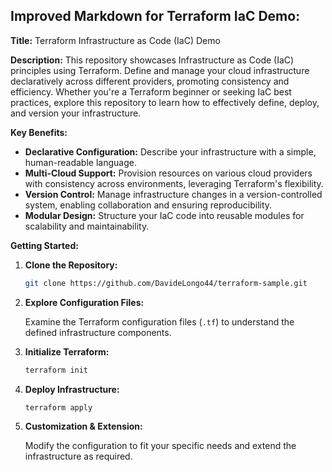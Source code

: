 ## Improved Markdown for Terraform IaC Demo:

**Title:** Terraform Infrastructure as Code (IaC) Demo

**Description:** This repository showcases Infrastructure as Code (IaC) principles using Terraform. Define and manage your cloud infrastructure declaratively across different providers, promoting consistency and efficiency. Whether you're a Terraform beginner or seeking IaC best practices, explore this repository to learn how to effectively define, deploy, and version your infrastructure.

**Key Benefits:**

* **Declarative Configuration:** Describe your infrastructure with a simple, human-readable language.
* **Multi-Cloud Support:** Provision resources on various cloud providers with consistency across environments, leveraging Terraform's flexibility.
* **Version Control:** Manage infrastructure changes in a version-controlled system, enabling collaboration and ensuring reproducibility.
* **Modular Design:** Structure your IaC code into reusable modules for scalability and maintainability.

**Getting Started:**

1. **Clone the Repository:**

   ```bash
   git clone https://github.com/DavideLongo44/terraform-sample.git
   ```

2. **Explore Configuration Files:**

   Examine the Terraform configuration files (`.tf`) to understand the defined infrastructure components.

3. **Initialize Terraform:**

   ```bash
   terraform init
   ```

4. **Deploy Infrastructure:**

   ```bash
   terraform apply
   ```

5. **Customization & Extension:**

   Modify the configuration to fit your specific needs and extend the infrastructure as required.


